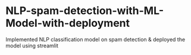 # NLP-spam-detection-with-ML-Model-with-deployment
Implemented NLP classification model on spam detection &amp; deployed the model using streamlit
